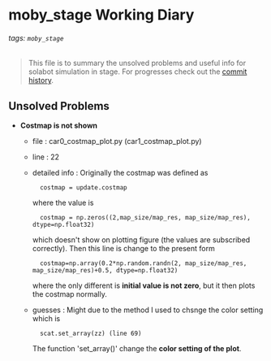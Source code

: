 moby_stage Working Diary
===

###### tags: `moby_stage`

> This file is to summary the unsolved problems and useful info for solabot simulation in stage. For progresses check out the [commit history][github_moby_stage].

[github_moby_stage]:https://github.com/mobydickhm1851/moby_stage

Unsolved Problems
---

- __Costmap is not shown__ 
    - file : car0_costmap_plot.py (car1_costmap_plot.py)
    - line : 22
    - detailed info : 
        Originally the costmap was defined as 
        
            costmap = update.costmap
               
        where the value is 
        
            costmap = np.zeros((2,map_size/map_res, map_size/map_res), dtype=np.float32) 
             
        which doesn't show on plotting figure (the values are subscribed correctly).
        Then this line is change to the present form
        
            costmap=np.array(0.2*np.random.randn(2, map_size/map_res, map_size/map_res)+0.5, dtype=np.float32)
            
        where the only different is __initial value is not zero__, but it then plots the costmap normally.
    - guesses : 
        Might due to the method I used to chsnge the color setting which is 
        
            scat.set_array(zz) (line 69) 
        The function 'set_array()' change the __color setting of the plot__.
